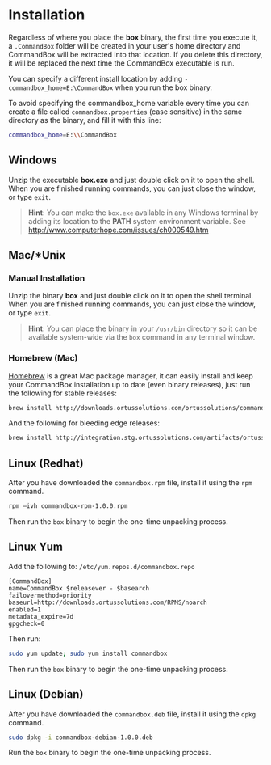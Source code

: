 # Installation

Regardless of where you place the **box** binary, the first time you execute
it, a `.CommandBox` folder will be created in your user's home
directory and CommandBox will be extracted into that location. If you
delete this directory, it will be replaced the next time the CommandBox
executable is run. 

You can specify a different install location by adding `-commandbox_home=E:\CommandBox` when you run the box binary.

To avoid specifying the commandbox_home variable every time you can create a file 
called `commandbox.properties` (case sensitive) in the same directory as 
the binary, and fill it with this line: 

```bash
commandbox_home=E:\\CommandBox 
```

## <i class="fa fa-windows"></i> Windows

Unzip the executable **box.exe** and just double click on it to open the
shell. When you are finished running commands, you can just close the
window, or type `exit`.

>**Hint**: You can make the `box.exe` available in any Windows
terminal by adding its location to the **PATH** system environment
variable. See http://www.computerhope.com/issues/ch000549.htm


## <i class="fa fa-apple"></i><i class="fa fa-linux"></i> Mac/\*Unix

### Manual Installation

Unzip the binary **box** and just double click on it to open the shell terminal.
When you are finished running commands, you can just close the window,
or type `exit`.

>**Hint**: You can place the binary in your `/usr/bin` directory so it can
be available system-wide via the `box` command in any terminal
window.

### Homebrew (Mac)

[Homebrew](http://brew.sh) is a great Mac package manager, it can easily install and keep
your CommandBox installation up to date (even binary releases), just run the following for stable releases:

```bash
brew install http://downloads.ortussolutions.com/ortussolutions/commandbox/commandbox.rb
```

And the following for bleeding edge releases:

```bash
brew install http://integration.stg.ortussolutions.com/artifacts/ortussolutions/commandbox/commandbox-be.rb
```


## Linux (Redhat)

After you have downloaded the `commandbox.rpm` file, install it using the `rpm`
command.

```bash
rpm –ivh commandbox-rpm-1.0.0.rpm
```

Then run the `box` binary to begin the one-time unpacking process.

## Linux Yum
Add the following to: `/etc/yum.repos.d/commandbox.repo`

```
[CommandBox]
name=CommandBox $releasever - $basearch
failovermethod=priority
baseurl=http://downloads.ortussolutions.com/RPMS/noarch
enabled=1
metadata_expire=7d
gpgcheck=0
```

Then run:

```bash
sudo yum update; sudo yum install commandbox
```

Then run the `box` binary to begin the one-time unpacking process.



## Linux (Debian)

After you have downloaded the `commandbox.deb` file, install it using the `dpkg`
command.

```bash
sudo dpkg -i commandbox-debian-1.0.0.deb
```

Run the `box` binary to begin the one-time unpacking process.

  [1]: http://www.computerhope.com/issues/ch000549.htm
